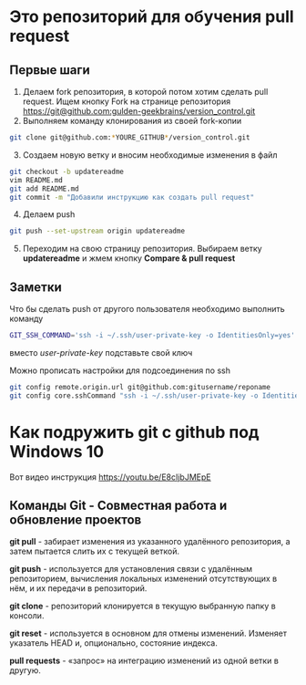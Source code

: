 ﻿# Это репозиторий для обучения pull request

## Первые шаги

1. Делаем fork репозитория, в которой потом хотим сделать pull request. Ищем кнопку Fork на странице репозитория <https://git@github.com:gulden-geekbrains/version_control.git>
2. Выполняем команду клонирования из своей fork-копии
```sh
git clone git@github.com:*YOURE_GITHUB*/version_control.git
```
3. Создаем новую ветку и вносим необходимые изменения в файл
```sh
git checkout -b updatereadme
vim README.md
git add README.md
git commit -m "Добавили инструкцию как создать pull request"
```
4. Делаем push  
```sh
git push --set-upstream origin updatereadme
```
5. Переходим на свою страницу репозитория. Выбираем ветку **updatereadme** и жмем кнопку **Compare & pull request**

## Заметки

Что бы сделать push от другого пользователя необходимо выполнить команду
```sh
GIT_SSH_COMMAND='ssh -i ~/.ssh/user-private-key -o IdentitiesOnly=yes' git push git@github.com:gulden-geekbrains/version_control.git
```

вместо *user-private-key* подставьте свой ключ

Можно прописать настройки для подсоединения по ssh
```sh
git config remote.origin.url git@github.com:gitusername/reponame
git config core.sshCommand "ssh -i ~/.ssh/user-private-key -o IdentitiesOnly=yes"
```
# Как подружить git с github под Windows 10

Вот видео инструкция https://youtu.be/E8cIjbJMEpE

## Команды Git - Совместная работа и обновление проектов
**git pull** - забирает изменения из указанного удалённого репозитория, а затем пытается слить их с текущей веткой.


**git push** - используется для установления связи с удалённым репозиторием, вычисления локальных изменений отсутствующих в нём, и их передачи в репозиторий.


**git clone** - репозиторий клонируется в текущую выбранную папку в консоли.


**git reset** - используется в основном для отмены изменений. Изменяет указатель HEAD и, опционально, состояние индекса.


**pull requests** - «запрос» на интеграцию изменений из одной ветки в другую. 
